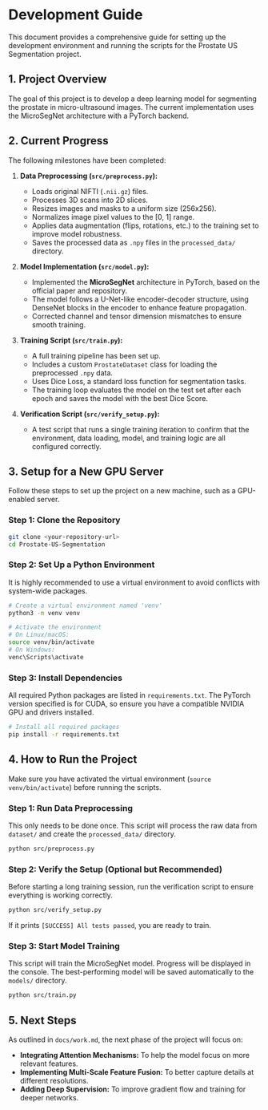 # Development Guide

This document provides a comprehensive guide for setting up the development environment and running the scripts for the Prostate US Segmentation project.

## 1. Project Overview

The goal of this project is to develop a deep learning model for segmenting the prostate in micro-ultrasound images. The current implementation uses the MicroSegNet architecture with a PyTorch backend.

## 2. Current Progress

The following milestones have been completed:

1.  **Data Preprocessing (`src/preprocess.py`):**
    *   Loads original NIFTI (`.nii.gz`) files.
    *   Processes 3D scans into 2D slices.
    *   Resizes images and masks to a uniform size (256x256).
    *   Normalizes image pixel values to the [0, 1] range.
    *   Applies data augmentation (flips, rotations, etc.) to the training set to improve model robustness.
    *   Saves the processed data as `.npy` files in the `processed_data/` directory.

2.  **Model Implementation (`src/model.py`):**
    *   Implemented the **MicroSegNet** architecture in PyTorch, based on the official paper and repository.
    *   The model follows a U-Net-like encoder-decoder structure, using DenseNet blocks in the encoder to enhance feature propagation.
    *   Corrected channel and tensor dimension mismatches to ensure smooth training.

3.  **Training Script (`src/train.py`):**
    *   A full training pipeline has been set up.
    *   Includes a custom `ProstateDataset` class for loading the preprocessed `.npy` data.
    *   Uses Dice Loss, a standard loss function for segmentation tasks.
    *   The training loop evaluates the model on the test set after each epoch and saves the model with the best Dice Score.

4.  **Verification Script (`src/verify_setup.py`):**
    *   A test script that runs a single training iteration to confirm that the environment, data loading, model, and training logic are all configured correctly.

## 3. Setup for a New GPU Server

Follow these steps to set up the project on a new machine, such as a GPU-enabled server.

### Step 1: Clone the Repository

```bash
git clone <your-repository-url>
cd Prostate-US-Segmentation
```

### Step 2: Set Up a Python Environment

It is highly recommended to use a virtual environment to avoid conflicts with system-wide packages.

```bash
# Create a virtual environment named 'venv'
python3 -m venv venv

# Activate the environment
# On Linux/macOS:
source venv/bin/activate
# On Windows:
venc\Scripts\activate
```

### Step 3: Install Dependencies

All required Python packages are listed in `requirements.txt`. The PyTorch version specified is for CUDA, so ensure you have a compatible NVIDIA GPU and drivers installed.

```bash
# Install all required packages
pip install -r requirements.txt
```

## 4. How to Run the Project

Make sure you have activated the virtual environment (`source venv/bin/activate`) before running the scripts.

### Step 1: Run Data Preprocessing

This only needs to be done once. This script will process the raw data from `dataset/` and create the `processed_data/` directory.

```bash
python src/preprocess.py
```

### Step 2: Verify the Setup (Optional but Recommended)

Before starting a long training session, run the verification script to ensure everything is working correctly.

```bash
python src/verify_setup.py
```
If it prints `[SUCCESS] All tests passed`, you are ready to train.

### Step 3: Start Model Training

This script will train the MicroSegNet model. Progress will be displayed in the console. The best-performing model will be saved automatically to the `models/` directory.

```bash
python src/train.py
```

## 5. Next Steps

As outlined in `docs/work.md`, the next phase of the project will focus on:

*   **Integrating Attention Mechanisms:** To help the model focus on more relevant features.
*   **Implementing Multi-Scale Feature Fusion:** To better capture details at different resolutions.
*   **Adding Deep Supervision:** To improve gradient flow and training for deeper networks.

